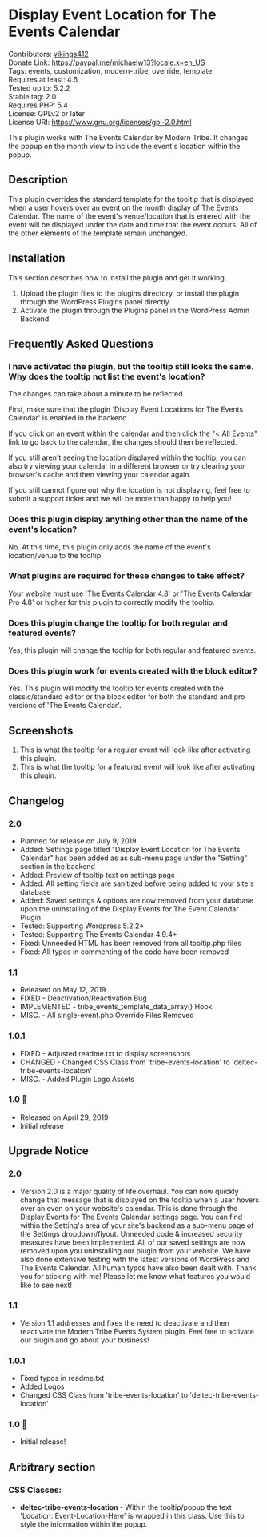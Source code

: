 # Display Event Location for The Events Calendar
Contributors: [vikings412](https://profiles.wordpress.org/vikings412/) <br>
Donate Link: https://paypal.me/michaelw13?locale.x=en_US <br>
Tags: events, customization, modern-tribe, override, template <br>
Requires at least: 4.6 <br>
Tested up to: 5.2.2 <br>
Stable tag: 2.0 <br>
Requires PHP: 5.4 <br>
License: GPLv2 or later <br>
License URI: https://www.gnu.org/licenses/gpl-2.0.html <br>

This plugin works with The Events Calendar by Modern Tribe. It changes the popup on the month view to include the event's location within the popup.

## Description

This plugin overrides the standard template for the tooltip that is displayed when a user hovers over an event on the month display of The Events Calendar. The name of the event's venue/location that is entered with the event will be displayed under the date and time that the event occurs. All of the other elements of the template remain unchanged.

## Installation

This section describes how to install the plugin and get it working.

1. Upload the plugin files to the plugins directory, or install the plugin through the WordPress Plugins panel directly.
2. Activate the plugin through the Plugins panel in the WordPress Admin Backend

## Frequently Asked Questions

### I have activated the plugin, but the tooltip still looks the same. Why does the tooltip not list the event's location?

The changes can take about a minute to be reflected.

First, make sure that the plugin 'Display Event Locations for The Events Calendar' is enabled in the backend.

If you click on an event within the calendar and then click the "< All Events" link to go back to the calendar, the changes should then be reflected.

If you still aren't seeing the location displayed within the tooltip, you can also try viewing your calendar in a different browser or try clearing your browser's cache and then viewing your calendar again.

If you still cannot figure out why the location is not displaying, feel free to submit a support ticket and we will be more than happy to help you!

### Does this plugin display anything other than the name of the event's location?

No. At this time, this plugin only adds the name of the event's location/venue to the tooltip.

### What plugins are required for these changes to take effect?

Your website must use 'The Events Calendar 4.8' or 'The Events Calendar Pro 4.8' or higher for this plugin to correctly modify the tooltip.

### Does this plugin change the tooltip for both regular and featured events?

Yes, this plugin will change the tooltip for both regular and featured events.

### Does this plugin work for events created with the block editor?

Yes. This plugin will modify the tooltip for events created with the classic/standard editor or the block editor for both the standard and pro versions of 'The Events Calendar'.

## Screenshots

1. This is what the tooltip for a regular event will look like after activating this plugin.
2. This is what the tooltip for a featured event will look like after activating this plugin.

## Changelog

### 2.0
* Planned for release on July 9, 2019
* Added: Settings page titled "Display Event Location for The Events Calendar" has been added as as sub-menu page under the "Setting" section in the backend
* Added: Preview of tooltip text on settings page
* Added: All setting fields are sanitized before being added to your site's database
* Added: Saved settings & options are now removed from your database upon the uninstalling of the Display Events for The Event Calendar Plugin
* Tested: Supporting Wordpress 5.2.2+
* Tested: Supporting The Events Calendar 4.9.4+
* Fixed: Unneeded HTML has been removed from all tooltip.php files
* Fixed: All typos in commenting of the code have been removed

### 1.1
* Released on May 12, 2019
* FIXED - Deactivation/Reactivation Bug
* IMPLEMENTED - tribe_events_template_data_array() Hook
* MISC. - All single-event.php Override Files Removed

### 1.0.1
* FIXED - Adjusted readme.txt to display screenshots
* CHANGED - Changed CSS Class from 'tribe-events-location' to 'deltec-tribe-events-location'
* MISC. - Added Plugin Logo Assets

### 1.0 🎉
* Released on April 29, 2019
* Initial release

## Upgrade Notice

### 2.0
* Version 2.0 is a major quality of life overhaul. You can now quickly change that message that is displayed on the tooltip when a user hovers over an even on your website's calendar. This is done through the Display Events for The Events Calendar settings page. You can find within the Setting's area of your site's backend as a sub-menu page of the Settings dropdown/flyout. Unneeded code & increased security measures have been implemented. All of our saved settings are now removed upon you uninstalling our plugin from your website. We have also done extensive testing with the latest versions of WordPress and The Events Calendar. All human typos have also been dealt with. Thank you for sticking with me! Please let me know what features you would like to see next!  

### 1.1
* Version 1.1 addresses and fixes the need to deactivate and then reactivate the Modern Tribe Events System plugin. Feel free to activate our plugin and go about your business!

### 1.0.1
* Fixed typos in readme.txt
* Added Logos
* Changed CSS Class from 'tribe-events-location' to 'deltec-tribe-events-location'

### 1.0 🎉
* Initial release!

## Arbitrary section

### CSS Classes:
* **deltec-tribe-events-location** - Within the tooltip/popup the text 'Location: Event-Location-Here' is wrapped in this class. Use this to style the information within the popup.
